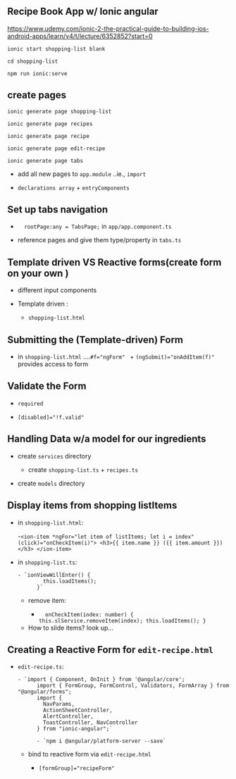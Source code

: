 ## Recipe Book App w/ Ionic angular

https://www.udemy.com/ionic-2-the-practical-guide-to-building-ios-android-apps/learn/v4/t/lecture/6352852?start=0

  ` ionic start shopping-list blank `

  ` cd shopping-list `

  ` npm run ionic:serve `

## create pages

  ` ionic generate page shopping-list `

  ` ionic generate page recipes `

  ` ionic generate page recipe `

  ` ionic generate page edit-recipe `

  ` ionic generate page tabs `


  * add all new pages to `app.module` ..ie., `import`
+ `declarations array`  + `entryComponents`


## Set up tabs navigation

  - `  rootPage:any = TabsPage;` in `app/app.component.ts`

  - reference pages and give them type/property in `tabs.ts`


## Template driven VS Reactive forms(create form on your own )

  - different input components

  * Template driven :


    - `shopping-list.html`


## Submitting the (Template-driven) Form


  - in `shopping-list.html` ....`#f="ngForm" ` + `(ngSubmit)="onAddItem(f)"` provides access to form

## Validate the Form

  - `required`

  - `[disabled]="!f.valid"`

## Handling Data w/a model for our ingredients

  - create `services` directory

      - create `shopping-list.ts` + `recipes.ts`

  - create `models` directory


## Display items from shopping listItems

  - in `shopping-list.html`:

      -`<ion-item *ngFor="let item of listItems; let i = index"   (click)="onCheckItem(i)">
        <h3>{{ item.name }} ({{ item.amount }})</h3>
      </ion-item>`

  - in `shopping-list.ts`:

        - `ionViewWillEnter() {
                this.loadItems();
              }`

    - remove item:

      - `  onCheckItem(index: number) {
             this.slService.removeItem(index);
             this.loadItems();
           }`

    * How to slide items?  look up...


## Creating a Reactive Form for `edit-recipe.html`

  - `edit-recipe.ts`:

        - `import { Component, OnInit } from '@angular/core';
              import { FormGroup, FormControl, Validators, FormArray } from "@angular/forms";
              import {
                NavParams,
                ActionSheetController,
                AlertController,
                ToastController, NavController
              } from "ionic-angular";`

              - `npm i @angular/platform-server --save`

    - bind to reactive form via `edit-recipe.html`

      - `[formGroup]="recipeForm"`
